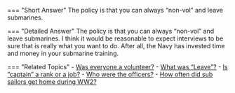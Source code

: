 
=== "Short Answer"
    The policy is that you can always “non-vol” and leave submarines.

=== "Detailed Answer"
    The policy is that you can always “non-vol” and leave submarines.  I think it would be reasonable to expect interviews to be sure that is really what you want to do.  After all, the Navy has invested time and money in your submarine training.

=== "Related Topics"
    - [Was everyone a volunteer?](../FAQs/was-everyone-a-volunteer.md)
    - [What was “Leave”?](../FAQs/what-was-leave.md)
    - [Is ”captain” a rank or a job?](../FAQs/is-captain-a-rank-or-a-job.md)
    - [Who were the officers?](../FAQs/who-were-the-officers.md)
    - [How often did sub sailors get home during WW2?](../FAQs/how-often-did-sub-sailors-get-home-during-ww2.md)

